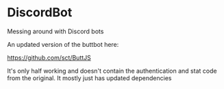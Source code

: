 # DiscordBot
Messing around with Discord bots

An updated version of the buttbot here:

https://github.com/sct/ButtJS

It's only half working and doesn't contain the authentication and stat code from the original. It mostly just has updated dependencies
